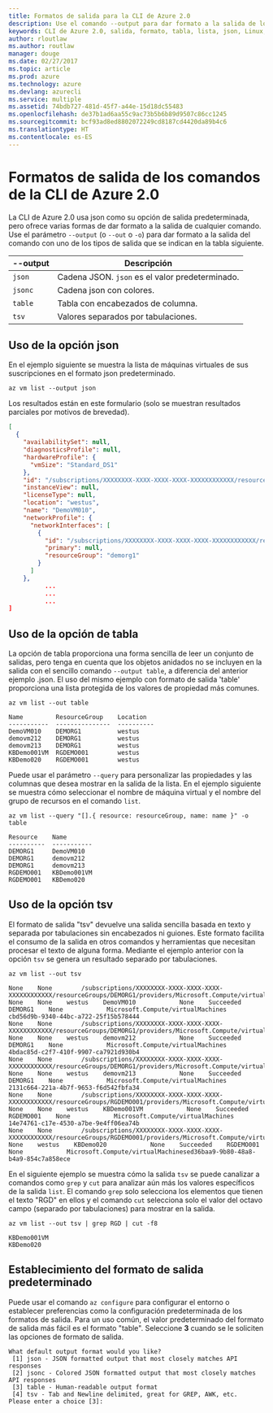 ```yaml
---
title: Formatos de salida para la CLI de Azure 2.0
description: Use el comando --output para dar formato a la salida de los comandos de la CLI de Azure 2.0 en tablas, listas o json.
keywords: CLI de Azure 2.0, salida, formato, tabla, lista, json, Linux, Mac, Windows, OS X
author: rloutlaw
ms.author: routlaw
manager: douge
ms.date: 02/27/2017
ms.topic: article
ms.prod: azure
ms.technology: azure
ms.devlang: azurecli
ms.service: multiple
ms.assetid: 74bdb727-481d-45f7-a44e-15d18dc55483
ms.openlocfilehash: de37b1ad6aa55c9ac73b5b6b89d9507c86cc1245
ms.sourcegitcommit: bcf93ad8ed8802072249cd8187cd4420da89b4c6
ms.translationtype: HT
ms.contentlocale: es-ES
---
```

# <a name="output-formats-for-azure-cli-20-commands"></a>Formatos de salida de los comandos de la CLI de Azure 2.0

La CLI de Azure 2.0 usa json como su opción de salida predeterminada, pero ofrece varias formas de dar formato a la salida de cualquier comando.  Use el parámetro `--output` (o `--out` o `-o`) para dar formato a la salida del comando con uno de los tipos de salida que se indican en la tabla siguiente. 

--output | Descripción
---------|-------------------------------
`json`   | Cadena JSON. `json` es el valor predeterminado.
`jsonc`  | Cadena json con colores.
`table`  | Tabla con encabezados de columna.
`tsv`    | Valores separados por tabulaciones.

## <a name="using-the-json-option"></a>Uso de la opción json

En el ejemplo siguiente se muestra la lista de máquinas virtuales de sus suscripciones en el formato json predeterminado.

```azurecli
az vm list --output json
```

Los resultados están en este formulario (solo se muestran resultados parciales por motivos de brevedad).

```json
[
  {
    "availabilitySet": null,
    "diagnosticsProfile": null,
    "hardwareProfile": {
      "vmSize": "Standard_DS1"
    },
    "id": "/subscriptions/XXXXXXXX-XXXX-XXXX-XXXX-XXXXXXXXXXXX/resourceGroups/DEMORG1/providers/Microsoft.Compute/virtualMachines/DemoVM010",
    "instanceView": null,
    "licenseType": null,
    "location": "westus",
    "name": "DemoVM010",
    "networkProfile": {
      "networkInterfaces": [
        {
          "id": "/subscriptions/XXXXXXXX-XXXX-XXXX-XXXX-XXXXXXXXXXXX/resourceGroups/demorg1/providers/Microsoft.Network/networkInterfaces/DemoVM010VMNic",
          "primary": null,
          "resourceGroup": "demorg1"
        }
      ]
    },
          ...
          ...
          ...   
]
```
 
## <a name="using-the-table-option"></a>Uso de la opción de tabla

La opción de tabla proporciona una forma sencilla de leer un conjunto de salidas, pero tenga en cuenta que los objetos anidados no se incluyen en la salida con el sencillo comando `--output table`, a diferencia del anterior ejemplo .json.  El uso del mismo ejemplo con formato de salida 'table' proporciona una lista protegida de los valores de propiedad más comunes.

```azurecli
az vm list --out table
```

```
Name         ResourceGroup    Location
-----------  ---------------  ----------
DemoVM010    DEMORG1          westus
demovm212    DEMORG1          westus
demovm213    DEMORG1          westus
KBDemo001VM  RGDEMO001        westus
KBDemo020    RGDEMO001        westus
```

Puede usar el parámetro `--query` para personalizar las propiedades y las columnas que desea mostrar en la salida de la lista. En el ejemplo siguiente se muestra cómo seleccionar el nombre de máquina virtual y el nombre del grupo de recursos en el comando `list`.

```azurecli
az vm list --query "[].{ resource: resourceGroup, name: name }" -o table
```

```
Resource    Name
----------  -----------
DEMORG1     DemoVM010
DEMORG1     demovm212
DEMORG1     demovm213
RGDEMO001   KBDemo001VM
RGDEMO001   KBDemo020
```

## <a name="using-the-tsv-option"></a>Uso de la opción tsv

El formato de salida "tsv" devuelve una salida sencilla basada en texto y separada por tabulaciones sin encabezados ni guiones. Este formato facilita el consumo de la salida en otros comandos y herramientas que necesitan procesar el texto de alguna forma. Mediante el ejemplo anterior con la opción `tsv` se genera un resultado separado por tabulaciones.

```azurecli
az vm list --out tsv
```

```
None    None        /subscriptions/XXXXXXXX-XXXX-XXXX-XXXX-XXXXXXXXXXXX/resourceGroups/DEMORG1/providers/Microsoft.Compute/virtualMachines/DemoVM010    None    None    westus    DemoVM010            None    Succeeded    DEMORG1    None            Microsoft.Compute/virtualMachines    cbd56d9b-9340-44bc-a722-25f15b578444
None    None        /subscriptions/XXXXXXXX-XXXX-XXXX-XXXX-XXXXXXXXXXXX/resourceGroups/DEMORG1/providers/Microsoft.Compute/virtualMachines/demovm212    None    None    westus    demovm212            None    Succeeded    DEMORG1    None            Microsoft.Compute/virtualMachines    4bdac85d-c2f7-410f-9907-ca7921d930b4
None    None        /subscriptions/XXXXXXXX-XXXX-XXXX-XXXX-XXXXXXXXXXXX/resourceGroups/DEMORG1/providers/Microsoft.Compute/virtualMachines/demovm213    None    None    westus    demovm213            None    Succeeded    DEMORG1    None            Microsoft.Compute/virtualMachines    2131c664-221a-4b7f-9653-f6d542fbfa34
None    None        /subscriptions/XXXXXXXX-XXXX-XXXX-XXXX-XXXXXXXXXXXX/resourceGroups/RGDEMO001/providers/Microsoft.Compute/virtualMachines/KBDemo001VM    None    None    westus    KBDemo001VM            None    Succeeded    RGDEMO001    None            Microsoft.Compute/virtualMachines    14e74761-c17e-4530-a7be-9e4ff06ea74b
None    None        /subscriptions/XXXXXXXX-XXXX-XXXX-XXXX-XXXXXXXXXXXX/resourceGroups/RGDEMO001/providers/Microsoft.Compute/virtualMachines/KBDemo02None    None    westus    KBDemo020            None    Succeeded    RGDEMO001    None            Microsoft.Compute/virtualMachinesed36baa9-9b80-48a8-b4a9-854c7a858ece
```

En el siguiente ejemplo se muestra cómo la salida `tsv` se puede canalizar a comandos como `grep` y `cut` para analizar aún más los valores específicos de la salida `list`. El comando `grep` solo selecciona los elementos que tienen el texto "RGD" en ellos y el comando `cut` selecciona solo el valor del octavo campo (separado por tabulaciones) para mostrar en la salida.

```azurecli
az vm list --out tsv | grep RGD | cut -f8
```

```
KBDemo001VM
KBDemo020
```

## <a name="setting-the-default-output-format"></a>Establecimiento del formato de salida predeterminado

Puede usar el comando `az configure` para configurar el entorno o establecer preferencias como la configuración predeterminada de los formatos de salida. Para un uso común, el valor predeterminado del formato de salida más fácil es el formato "table". Seleccione **3** cuando se le soliciten las opciones de formato de salida. 

```
What default output format would you like?
 [1] json - JSON formatted output that most closely matches API responses
 [2] jsonc - Colored JSON formatted output that most closely matches API responses
 [3] table - Human-readable output format
 [4] tsv - Tab and Newline delimited, great for GREP, AWK, etc.
Please enter a choice [3]: 
```